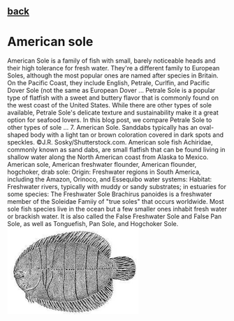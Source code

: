 ## [back](../index.md) 
# American sole
American Sole is a family of fish with small, barely noticeable heads and their high tolerance for fresh water. They're a different family to European Soles, although the most popular ones are named after species in Britain. On the Pacific Coast, they include English, Petrale, Curlfin, and Pacific Dover Sole (not the same as European Dover ... Petrale Sole is a popular type of flatfish with a sweet and buttery flavor that is commonly found on the west coast of the United States. While there are other types of sole available, Petrale Sole's delicate texture and sustainability make it a great option for seafood lovers. In this blog post, we compare Petrale Sole to other types of sole ... 7. American Sole. Sanddabs typically has an oval-shaped body with a light tan or brown coloration covered in dark spots and speckles. ©J.R. Sosky/Shutterstock.com. American sole fish Achiridae, commonly known as sand dabs, are small flatfish that can be found living in shallow water along the North American coast from Alaska to Mexico. American sole, American freshwater flounder, American flounder, hogchoker, drab sole: Origin: Freshwater regions in South America, including the Amazon, Orinoco, and Essequibo water systems: Habitat: Freshwater rivers, typically with muddy or sandy substrates; in estuaries for some species: The Freshwater Sole Brachirus panoides is a freshwater member of the Soleidae Famiiy of "true soles" that occurs worldwide. Most sole fish species live in the ocean but a few smaller ones inhabit fresh water or brackish water. It is also called the False Freshwater Sole and False Pan Sole, as well as Tonguefish, Pan Sole, and Hogchoker Sole.
![zdjecie ryby :)](../fotki/American_sole.jpg)
